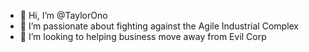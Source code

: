 - 👋 Hi, I’m @TaylorOno
- 👀 I’m passionate about fighting against the Agile Industrial Complex
- 💞️ I’m looking to helping business move away from Evil Corp
